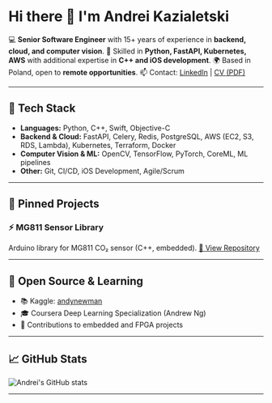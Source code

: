 # Hi there 👋 I'm Andrei Kazialetski

💻 **Senior Software Engineer** with 15+ years of experience in **backend, cloud, and computer vision**.
🚀 Skilled in **Python, FastAPI, Kubernetes, AWS** with additional expertise in **C++ and iOS development**.
🌍 Based in Poland, open to **remote opportunities**.
📫 Contact: [LinkedIn](https://www.linkedin.com/in/andrei-kazialetski-a2488240) | [CV (PDF)](https://github.com/avkghost/Andrei_Kazialetski_CV.pdf)

---

## 🔧 Tech Stack
- **Languages:** Python, C++, Swift, Objective-C
- **Backend & Cloud:** FastAPI, Celery, Redis, PostgreSQL, AWS (EC2, S3, RDS, Lambda), Kubernetes, Terraform, Docker
- **Computer Vision & ML:** OpenCV, TensorFlow, PyTorch, CoreML, ML pipelines
- **Other:** Git, CI/CD, iOS Development, Agile/Scrum

---

## 📌 Pinned Projects

### ⚡ MG811 Sensor Library
Arduino library for MG811 CO₂ sensor (C++, embedded).
[🔗 View Repository](https://github.com/avkghost/MG811_sensor_library)

---

## 🌟 Open Source & Learning
- 📚 Kaggle: [andynewman](https://www.kaggle.com/andynewman)
- 🎓 Coursera Deep Learning Specialization (Andrew Ng)
- 🔗 Contributions to embedded and FPGA projects

---

## 📈 GitHub Stats
![Andrei's GitHub stats](https://github-readme-stats.vercel.app/api?username=avkghost&show_icons=true&theme=default)

---
